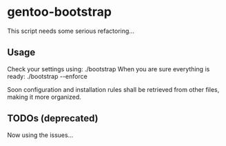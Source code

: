 gentoo-bootstrap
================
This script needs some serious refactoring...

Usage
-----
Check your settings using:
    ./bootstrap
When you are sure everything is ready:
    ./bootstrap --enforce

Soon configuration and installation rules shall be retrieved from other files, making it more organized.

TODOs (deprecated)
-----
Now using the issues...
